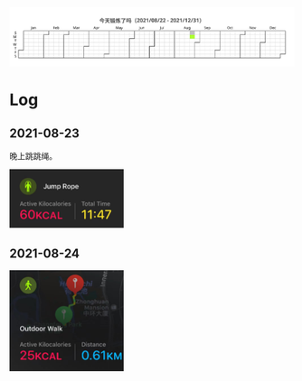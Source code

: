 ![](/Workout/workout.svg)

# Log

## 2021-08-23

晚上跳跳绳。

<img src="/Workout/0823-jump-rope.jpeg" width="40%">

## 2021-08-24

<img src="/Workout/0824-outdoor-walk.jpeg" width="40%">
